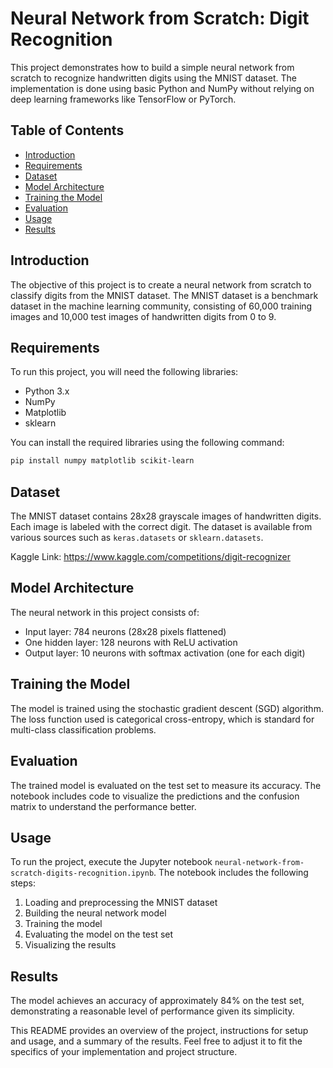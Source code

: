 # Neural Network from Scratch: Digit Recognition

This project demonstrates how to build a simple neural network from scratch to recognize handwritten digits using the MNIST dataset. The implementation is done using basic Python and NumPy without relying on deep learning frameworks like TensorFlow or PyTorch.

## Table of Contents

- [Introduction](#introduction)
- [Requirements](#requirements)
- [Dataset](#dataset)
- [Model Architecture](#model-architecture)
- [Training the Model](#training-the-model)
- [Evaluation](#evaluation)
- [Usage](#usage)
- [Results](#results)

## Introduction

The objective of this project is to create a neural network from scratch to classify digits from the MNIST dataset. The MNIST dataset is a benchmark dataset in the machine learning community, consisting of 60,000 training images and 10,000 test images of handwritten digits from 0 to 9.

## Requirements

To run this project, you will need the following libraries:
- Python 3.x
- NumPy
- Matplotlib
- sklearn

You can install the required libraries using the following command:
```bash
pip install numpy matplotlib scikit-learn
```

## Dataset

The MNIST dataset contains 28x28 grayscale images of handwritten digits. Each image is labeled with the correct digit. The dataset is available from various sources such as `keras.datasets` or `sklearn.datasets`.

Kaggle Link: https://www.kaggle.com/competitions/digit-recognizer

## Model Architecture

The neural network in this project consists of:
- Input layer: 784 neurons (28x28 pixels flattened)
- One hidden layer: 128 neurons with ReLU activation
- Output layer: 10 neurons with softmax activation (one for each digit)

## Training the Model

The model is trained using the stochastic gradient descent (SGD) algorithm. The loss function used is categorical cross-entropy, which is standard for multi-class classification problems.

## Evaluation

The trained model is evaluated on the test set to measure its accuracy. The notebook includes code to visualize the predictions and the confusion matrix to understand the performance better.

## Usage

To run the project, execute the Jupyter notebook `neural-network-from-scratch-digits-recognition.ipynb`. The notebook includes the following steps:
1. Loading and preprocessing the MNIST dataset
2. Building the neural network model
3. Training the model
4. Evaluating the model on the test set
5. Visualizing the results

## Results

The model achieves an accuracy of approximately 84% on the test set, demonstrating a reasonable level of performance given its simplicity.


This README provides an overview of the project, instructions for setup and usage, and a summary of the results. Feel free to adjust it to fit the specifics of your implementation and project structure.
